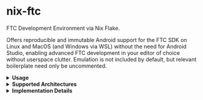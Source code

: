 # nix-ftc
FTC Development Environment via Nix Flake.  

Offers reproducible and immutable Android support for the FTC SDK on Linux and MacOS (and Windows via WSL) without the need for Android Studio, enabling advanced FTC development in your editor of choice without userspace clutter. Emulation is not included by default, but relevant boilerplate need only be uncommented.
<details>
<summary><b>Usage</b></summary>

Note: git is required, though if you're using flake-enabled nix, this is a safe assumption in my book.  

There's several options for initial project bootstrapping. I personally have user scripts copy flakes into my project folders to avoid needing to remember yet another repo name, but this is more common:  

    nix flake init -t github:camdenboren/nix-ftc

Adjust the flake as needed, then:  

    nix develop

This will load a shell-based development environment with JDK17 and the Android SDK. All you'll need to do is open FtcRobotController in your editor of choice, and you're ready to start working in TeamCode/  

Gradlew builds are supported (and necessary for more advanced app modifications), but builds can be omitted if you prefer uploading TeamCode/ via OnBot (in which case you can probably leave out the Android SDK). If you're new to Android development, the most basic commands are printed to console upon entry.

Once the dev session is complete, close your editor and leave the shell with:

    exit  
</details>

<details>
<summary><b>Supported Architectures</b></summary>

For Linux, only x86_64 is supported due to upstream. For MacOS, both aarch64 and x86_64 are supported (though x86_64 is untested on my end).
</details>

<details>
<summary><b>Implementation Details</b></summary>

First, Android-Nixpkgs is used for multiple reasons: simple bootstrapping, several supported systems, up-to-date packages, and a functioning emulator.  

Second, Gradlew complains about read-only file systems if the expected versions of tooling are missing from $PATH (expected Nix behavior), so necessary versions are specified.  

Last, the aapt2 binary included in build-tools doesn't support the --source-path arg, so the aapt package from nixpkgs is used in its place.
</details>